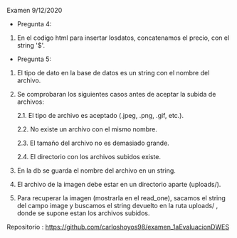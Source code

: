 Examen 9/12/2020


* Pregunta 4:

1. En el codigo html para insertar losdatos, concatenamos el precio, con el string '$'.


* Pregunta 5:

1. El tipo de dato en la base de datos es un string con el nombre del archivo.

2. Se comprobaran los siguientes casos antes de aceptar la subida de archivos:

    2.1. El tipo de archivo es aceptado (.jpeg, .png, .gif, etc.).

    2.2. No existe un archivo con el mismo nombre.

    2.3. El tamaño del archivo no es demasiado grande.

    2.4. El directorio con los archivos subidos existe.

3. En la db se guarda el nombre del archivo en un string.

4. El archivo de la imagen debe estar en un directorio aparte (uploads/).

5. Para recuperar la imagen (mostrarla en el read_one), sacamos el string del campo image y buscamos el string devuelto en la ruta uploads/ , donde se supone estan los archivos subidos.



Repositorio : https://github.com/carloshoyos98/examen_1aEvaluacionDWES